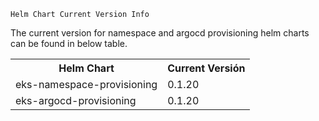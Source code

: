 `Helm Chart Current Version Info`


The current version for namespace and argocd provisioning helm charts can be found in below table.
<table>
  <tr>
    <th>Helm Chart</th>
    <th>Current Versión</th>
  </tr>
  <tr>
    <td>eks-namespace-provisioning</td><td>0.1.20</td>
  </tr>
  <tr>
    <td>eks-argocd-provisioning</td><td>0.1.20</td>
  </tr>
